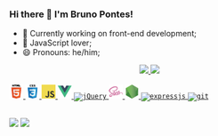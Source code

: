 ### Hi there 👋 I'm Bruno Pontes!
- 🔭 Currently working on front-end development;
- 🌱 JavaScript lover;
- 😄 Pronouns: he/him;

<div align="center">
  <a href="https://github.com/brpontes">
  <img width="48%" src="https://github-readme-stats.vercel.app/api?username=brpontes&show_icons=true&theme=dracula&include_all_commits=true&count_private=true"/>
  <img width="48%" src="https://github-readme-stats.vercel.app/api/top-langs/?username=brpontes&layout=compact&langs_count=7&theme=dracula"/>
</div>
<div style="display: inline_block"><br>
  <code><img height="25" src="https://raw.githubusercontent.com/github/explore/80688e429a7d4ef2fca1e82350fe8e3517d3494d/topics/html/html.png" alt="html" title="HTML"></code>
  <code><img height="25" src="https://raw.githubusercontent.com/github/explore/80688e429a7d4ef2fca1e82350fe8e3517d3494d/topics/css/css.png" alt="css" title="CSS"></code>
  <code><img height="25" src="https://raw.githubusercontent.com/github/explore/80688e429a7d4ef2fca1e82350fe8e3517d3494d/topics/javascript/javascript.png" alt="javascript" title="JavaScript"></code>
<code><img height="25" src="https://raw.githubusercontent.com/github/explore/80688e429a7d4ef2fca1e82350fe8e3517d3494d/topics/vue/vue.png" alt="vue" title="Vue"></code>
<code><img height="25" src="https://avatars0.githubusercontent.com/u/70142?s=200&v=4" alt="jQuery" title="jQuery"></code>
<code><img height="25" src="https://raw.githubusercontent.com/github/explore/80688e429a7d4ef2fca1e82350fe8e3517d3494d/topics/sass/sass.png" alt="sass" title="Sass"></code>
<code><img height="25" src="https://raw.githubusercontent.com/github/explore/80688e429a7d4ef2fca1e82350fe8e3517d3494d/topics/nodejs/nodejs.png" alt="nodejs" title="Node.js"></code>
<code><img height="25" src="https://expressjs.com/images/express-facebook-share.png" alt="expressjs" title="Express"></code>
<code><img height="25" src="https://avatars3.githubusercontent.com/u/18133?s=200&v=4" alt="git" title="Git"></code>
</div>
  
 ##
  
<div>
  <a href = "mailto:brunodeveloper18@gmail.com"><img src="https://img.shields.io/badge/-Gmail-%23333?style=for-the-badge&logo=gmail&logoColor=white" target="_blank"></a>
  <a href="https://www.linkedin.com/in/brunopontesdev/" target="_blank"><img src="https://img.shields.io/badge/-LinkedIn-%230077B5?style=for-the-badge&logo=linkedin&logoColor=white" target="_blank"></a> 
  </div>

